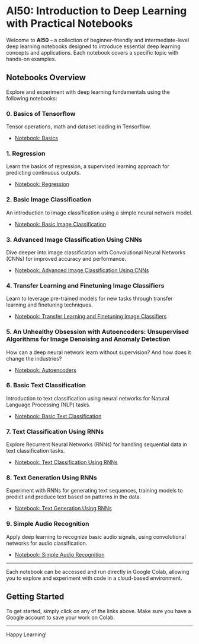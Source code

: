 # AI50: Introduction to Deep Learning with Practical Notebooks

Welcome to **AI50** – a collection of beginner-friendly and intermediate-level deep learning notebooks designed to introduce essential deep learning concepts and applications. Each notebook covers a specific topic with hands-on examples.

## Notebooks Overview

Explore and experiment with deep learning fundamentals using the following notebooks:

### 0. Basics of Tensorflow

Tensor operations, math and dataset loading in Tensorflow.

- [Notebook: Basics](./basics.ipynb)

### 1. Regression

Learn the basics of regression, a supervised learning approach for predicting continuous outputs.

- [Notebook: Regression](./regression.ipynb)

### 2. Basic Image Classification

An introduction to image classification using a simple neural network model.

- [Notebook: Basic Image Classification](./basic_image_classification.ipynb)

### 3. Advanced Image Classification Using CNNs

Dive deeper into image classification with Convolutional Neural Networks (CNNs) for improved accuracy and performance.

- [Notebook: Advanced Image Classification Using CNNs](./image_classification_cnn.ipynb)

### 4. Transfer Learning and Finetuning Image Classifiers

Learn to leverage pre-trained models for new tasks through transfer learning and finetuning techniques.

- [Notebook: Transfer Learning and Finetuning Image Classifiers](./transfer_learning_finetuning.ipynb)

### 5. An Unhealthy Obsession with Autoencoders: Unsupervised Algorithms for Image Denoising and Anomaly Detection

How can a deep neural network learn without supervision? And how does it change the industries?

- [Notebook: Autoencoders](./autoencoder.ipynb)

### 6. Basic Text Classification

Introduction to text classification using neural networks for Natural Language Processing (NLP) tasks.

- [Notebook: Basic Text Classification](./basic_text_classification.ipynb)

### 7. Text Classification Using RNNs

Explore Recurrent Neural Networks (RNNs) for handling sequential data in text classification tasks.

- [Notebook: Text Classification Using RNNs](https://colab.research.google.com/drive/1TXrInsHe2Gbennu2elLbOP8BKv9SVAqN#scrollTo=z682XYsrjkY9)

### 8. Text Generation Using RNNs

Experiment with RNNs for generating text sequences, training models to predict and produce text based on patterns in the data.

- [Notebook: Text Generation Using RNNs](https://colab.research.google.com/drive/1Ee5M_wc4NpVCEk2LV3KoQ0kOW6ofhJEd#scrollTo=UlUQzwu6EXam)

### 9. Simple Audio Recognition

Apply deep learning to recognize basic audio signals, using convolutional networks for audio classification.

- [Notebook: Simple Audio Recognition](https://colab.research.google.com/drive/1s_J67g-9OrvqnhZLX1bf97xUvIqwRGKd#scrollTo=wTAg4vsn3oEb)

---

Each notebook can be accessed and run directly in Google Colab, allowing you to explore and experiment with code in a cloud-based environment.

## Getting Started

To get started, simply click on any of the links above. Make sure you have a Google account to save your work on Colab.

---

Happy Learning!
